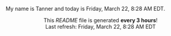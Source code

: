 My name is Tanner and today is Friday, March 22, 8:28 AM EDT.

<p align="center">This <i>README</i> file is generated <b>every 3 hours</b>!</br>Last refresh: Friday, March 22, 8:28 AM EDT<br /></p>
